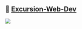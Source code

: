 ## 🔗 <a href="https://zech-chi.github.io/Excursion-Web-Dev/">Excursion-Web-Dev</a>

<img src="https://content.codecademy.com/programs/freelance-one/excursion/mocks/excursion_redline.png"/>
